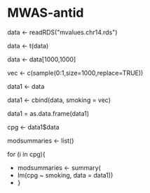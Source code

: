 # MWAS-antid

data <- readRDS("mvalues.chr14.rds")

data <- t(data)

data <- data[1000,1000]

 vec <- c(sample(0:1,size=1000,replace=TRUE))
 
data1 <- data

data1 <- cbind(data, smoking = vec)

data1 = as.data.frame(data1)

cpg <- data1$data

modsummaries <- list()

for (i in cpg){
+ modsummaries <- summary(
+ lm(cpg ~ smoking, data = data1))
+ }

